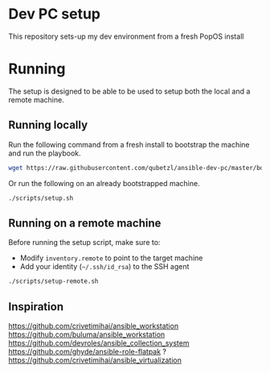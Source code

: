# Dev PC setup

This repository sets-up my dev environment from a fresh PopOS install

# Running

The setup is designed to be able to be used to setup both the local and a remote machine.

## Running locally

Run the following command from a fresh install to bootstrap the machine and run the playbook.
```bash
wget https://raw.githubusercontent.com/qubetzl/ansible-dev-pc/master/bootstrap.sh && bash bootstrap.sh
```

Or run the following on an already bootstrapped machine.
```bash
./scripts/setup.sh
```

## Running on a remote machine

Before running the setup script, make sure to:
- Modify `inventory.remote` to point to the target machine
- Add your identity (`~/.ssh/id_rsa`) to the SSH agent

```bash
./scripts/setup-remote.sh
```

## Inspiration
https://github.com/crivetimihai/ansible_workstation
https://github.com/buluma/ansible_workstation
https://github.com/devroles/ansible_collection_system
https://github.com/ghyde/ansible-role-flatpak ?
https://github.com/crivetimihai/ansible_virtualization
